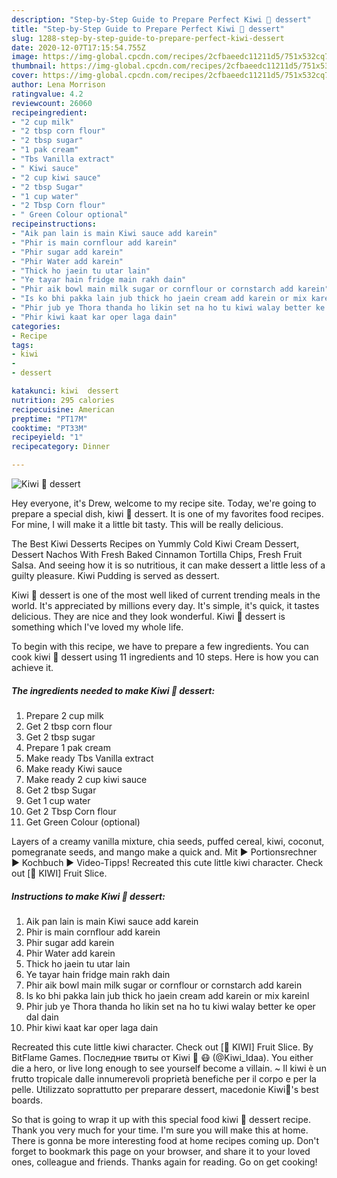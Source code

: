 ```yaml
---
description: "Step-by-Step Guide to Prepare Perfect Kiwi 🥝 dessert"
title: "Step-by-Step Guide to Prepare Perfect Kiwi 🥝 dessert"
slug: 1288-step-by-step-guide-to-prepare-perfect-kiwi-dessert
date: 2020-12-07T17:15:54.755Z
image: https://img-global.cpcdn.com/recipes/2cfbaeedc11211d5/751x532cq70/kiwi-🥝-dessert-recipe-main-photo.jpg
thumbnail: https://img-global.cpcdn.com/recipes/2cfbaeedc11211d5/751x532cq70/kiwi-🥝-dessert-recipe-main-photo.jpg
cover: https://img-global.cpcdn.com/recipes/2cfbaeedc11211d5/751x532cq70/kiwi-🥝-dessert-recipe-main-photo.jpg
author: Lena Morrison
ratingvalue: 4.2
reviewcount: 26060
recipeingredient:
- "2 cup milk"
- "2 tbsp corn flour"
- "2 tbsp sugar"
- "1 pak cream"
- "Tbs Vanilla extract"
- " Kiwi sauce"
- "2 cup kiwi sauce"
- "2 tbsp Sugar"
- "1 cup water"
- "2 Tbsp Corn flour"
- " Green Colour optional"
recipeinstructions:
- "Aik pan lain is main Kiwi sauce add karein"
- "Phir is main cornflour add karein"
- "Phir sugar add karein"
- "Phir Water add karein"
- "Thick ho jaein tu utar lain"
- "Ye tayar hain fridge main rakh dain"
- "Phir aik bowl main milk sugar or cornflour or cornstarch add karein"
- "Is ko bhi pakka lain jub thick ho jaein cream add karein or mix kareinl"
- "Phir jub ye Thora thanda ho likin set na ho tu kiwi walay better ke oper dal dain"
- "Phir kiwi kaat kar oper laga dain"
categories:
- Recipe
tags:
- kiwi
- 
- dessert

katakunci: kiwi  dessert 
nutrition: 295 calories
recipecuisine: American
preptime: "PT17M"
cooktime: "PT33M"
recipeyield: "1"
recipecategory: Dinner

---
```



![Kiwi 🥝 dessert](https://img-global.cpcdn.com/recipes/2cfbaeedc11211d5/751x532cq70/kiwi-🥝-dessert-recipe-main-photo.jpg)

Hey everyone, it's Drew, welcome to my recipe site. Today, we're going to prepare a special dish, kiwi 🥝 dessert. It is one of my favorites food recipes. For mine, I will make it a little bit tasty. This will be really delicious.

The Best Kiwi Desserts Recipes on Yummly Cold Kiwi Cream Dessert, Dessert Nachos With Fresh Baked Cinnamon Tortilla Chips, Fresh Fruit Salsa. And seeing how it is so nutritious, it can make dessert a little less of a guilty pleasure. Kiwi Pudding is served as dessert.

Kiwi 🥝 dessert is one of the most well liked of current trending meals in the world. It's appreciated by millions every day. It's simple, it's quick, it tastes delicious. They are nice and they look wonderful. Kiwi 🥝 dessert is something which I've loved my whole life.


To begin with this recipe, we have to prepare a few ingredients. You can cook kiwi 🥝 dessert using 11 ingredients and 10 steps. Here is how you can achieve it.

<!--inarticleads1-->

##### The ingredients needed to make Kiwi 🥝 dessert:

1. Prepare 2 cup milk
1. Get 2 tbsp corn flour
1. Get 2 tbsp sugar
1. Prepare 1 pak cream
1. Make ready Tbs Vanilla extract
1. Make ready  Kiwi sauce
1. Make ready 2 cup kiwi sauce
1. Get 2 tbsp Sugar
1. Get 1 cup water
1. Get 2 Tbsp Corn flour
1. Get  Green Colour (optional)


Layers of a creamy vanilla mixture, chia seeds, puffed cereal, kiwi, coconut, pomegranate seeds, and mango make a quick and. Mit ► Portionsrechner ► Kochbuch ► Video-Tipps! Recreated this cute little kiwi character. Check out [🥝 KIWI] Fruit Slice. 

<!--inarticleads2-->

##### Instructions to make Kiwi 🥝 dessert:

1. Aik pan lain is main Kiwi sauce add karein
1. Phir is main cornflour add karein
1. Phir sugar add karein
1. Phir Water add karein
1. Thick ho jaein tu utar lain
1. Ye tayar hain fridge main rakh dain
1. Phir aik bowl main milk sugar or cornflour or cornstarch add karein
1. Is ko bhi pakka lain jub thick ho jaein cream add karein or mix kareinl
1. Phir jub ye Thora thanda ho likin set na ho tu kiwi walay better ke oper dal dain
1. Phir kiwi kaat kar oper laga dain


Recreated this cute little kiwi character. Check out [🥝 KIWI] Fruit Slice. By BitFlame Games. Последние твиты от Kiwi 🥝 😷 (@Kiwi_Idaa). You either die a hero, or live long enough to see yourself become a villain. ~ Il kiwi è un frutto tropicale dalle innumerevoli proprietà benefiche per il corpo e per la pelle. Utilizzato soprattutto per preparare dessert, macedonie Kiwi🥝&#39;s best boards. 

So that is going to wrap it up with this special food kiwi 🥝 dessert recipe. Thank you very much for your time. I'm sure you will make this at home. There is gonna be more interesting food at home recipes coming up. Don't forget to bookmark this page on your browser, and share it to your loved ones, colleague and friends. Thanks again for reading. Go on get cooking!
